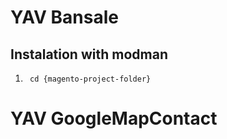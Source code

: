 # YAV Bansale

## Instalation with modman
1. ``` cd {magento-project-folder}```
# YAV GoogleMapContact
